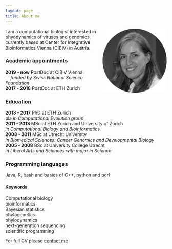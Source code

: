 ```yaml
---
layout: page
title: About me
---
```


<img src="/img/VB_bw.png" alt="Drawing" style="width: 200px;" vspace="-50px;" align="right"/> 
I am a computational biologist interested in phyodynamics of viruses and genomics, currently based at Center for Integrative Bioinformatics Vienna (CIBIV) in Austria.  

### Academic appointments   
**2019 - now** PostDoc at CIBIV Vienna  
&nbsp;&nbsp;&nbsp;&nbsp;_funded by Swiss National Science Foundation_  
**2017 - 2018** PostDoc at ETH Zurich

### Education  
**2013 - 2017** PhD at ETH Zurich  
bla _in Computational Evolution group_  
**2011 - 2013** MSc at ETH Zurich and University of Zurich  
        _in Computational Biology and Bioinformatics_  
**2008 - 2011** MSc at Utrecht University  
        _in Biomedical Sciences: Cancer Genomics and Developmental Biology_  
**2005 - 2008** BSc at University College Utrecht  
        _in Liberal Arts and Sciences with major in Science_  

### Programming languages  
Java, R, bash and basics of C++, python and perl

#### Keywords  
Computational biology  
bioinformatics  
Bayesian statistics  
phylogenetics  
phylodynamics  
next-generation sequencing  
scientific programming  

For full CV please [contact me]("https://boskovav.github.io/contact.md")
